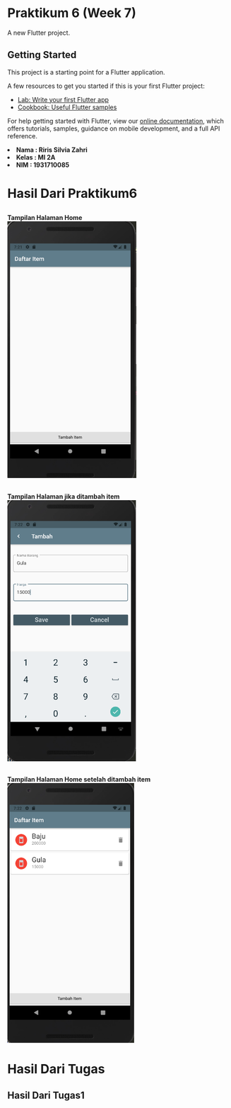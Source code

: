 # Praktikum 6 (Week 7)

A new Flutter project.

## Getting Started

This project is a starting point for a Flutter application.

A few resources to get you started if this is your first Flutter project:

- [Lab: Write your first Flutter app](https://flutter.dev/docs/get-started/codelab)
- [Cookbook: Useful Flutter samples](https://flutter.dev/docs/cookbook)

For help getting started with Flutter, view our
[online documentation](https://flutter.dev/docs), which offers tutorials,
samples, guidance on mobile development, and a full API reference.

<li><b>Nama  : Riris Silvia Zahri
<li><b>Kelas : MI 2A
<li><b>NIM   : 1931710085



# Hasil Dari Praktikum6 
## 
Tampilan Halaman Home<br>
![plot](./image/1.png)
<br>

## 
 
Tampilan Halaman jika ditambah item<br>
![plot](./image/2.png)
<br>

## 
Tampilan Halaman Home setelah ditambah item<br>
![plot](./image/3.png)
<br>

# Hasil Dari Tugas 
## Hasil Dari Tugas1
<!-- 

![plot](./image/1.png)
<br>

## Tampilan Halaman jika ditambah item
![plot](./image/2.png)
<br>

## Tampilan Halaman Home setelah ditambah item
![plot](./image/3.png)
<br> -->


